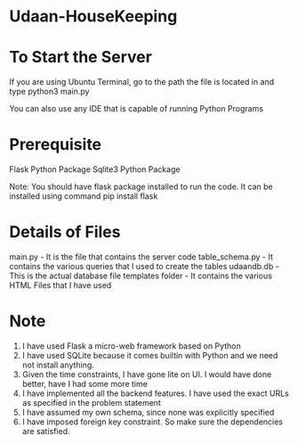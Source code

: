 # Udaan-HouseKeeping

# To Start the Server

If you are using Ubuntu Terminal, go to the path the file is located in and type
             python3 main.py

You can also use any IDE that is capable of running Python Programs

# Prerequisite

Flask Python Package
Sqlite3 Python Package

 Note: You should have flask package installed to run the code. It can be installed using command
                        pip install flask

# Details of Files

main.py - It is the file that contains the server code
table_schema.py - It contains the various queries that I used to create the tables
udaandb.db - This is the actual database file
templates folder - It contains the various HTML Files that I have used

# Note

1) I have used Flask a micro-web framework based on Python
2) I have used SQLite because it comes builtin with Python and we need not install anything.
3) Given the time constraints, I have gone lite on UI. I would have done better, have I had some more time
4) I have implemented all the backend features. I have used the exact URLs as specified in the problem statement
5) I have assumed my own schema, since none was explicitly specified
6) I have imposed foreign key constraint. So make sure the dependencies are satisfied.
